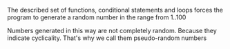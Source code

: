 The described set of functions, conditional statements and loops forces the program to generate a random number in the range from 1..100

Numbers generated in this way are not completely random. Because they indicate cyclicality. That's why we call them pseudo-random numbers